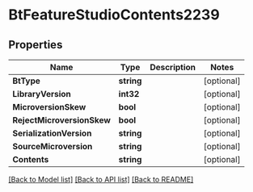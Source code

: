 # BtFeatureStudioContents2239

## Properties

Name | Type | Description | Notes
------------ | ------------- | ------------- | -------------
**BtType** | **string** |  | [optional] 
**LibraryVersion** | **int32** |  | [optional] 
**MicroversionSkew** | **bool** |  | [optional] 
**RejectMicroversionSkew** | **bool** |  | [optional] 
**SerializationVersion** | **string** |  | [optional] 
**SourceMicroversion** | **string** |  | [optional] 
**Contents** | **string** |  | [optional] 

[[Back to Model list]](../README.md#documentation-for-models) [[Back to API list]](../README.md#documentation-for-api-endpoints) [[Back to README]](../README.md)


